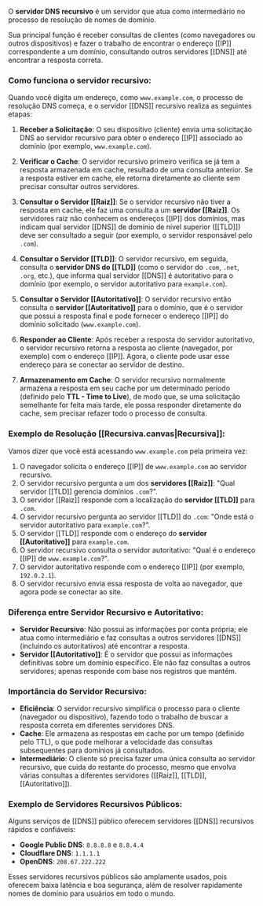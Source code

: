 O **servidor DNS recursivo** é um servidor que atua como intermediário no processo de resolução de nomes de domínio. 

Sua principal função é receber consultas de clientes (como navegadores ou outros dispositivos) e fazer o trabalho de encontrar o endereço [[IP]] correspondente a um domínio, consultando outros servidores [[DNS]] até encontrar a resposta correta.

### Como funciona o servidor recursivo:

Quando você digita um endereço, como `www.example.com`, o processo de resolução DNS começa, e o servidor [[DNS]] recursivo realiza as seguintes etapas:

1. **Receber a Solicitação**: O seu dispositivo (cliente) envia uma solicitação DNS ao servidor recursivo para obter o endereço [[IP]] associado ao domínio (por exemplo, `www.example.com`).
    
2. **Verificar o Cache**: O servidor recursivo primeiro verifica se já tem a resposta armazenada em cache, resultado de uma consulta anterior. Se a resposta estiver em cache, ele retorna diretamente ao cliente sem precisar consultar outros servidores.
    
3. **Consultar o Servidor [[Raiz]]**: Se o servidor recursivo não tiver a resposta em cache, ele faz uma consulta a um **servidor [[Raiz]]**. Os servidores raiz não conhecem os endereços [[IP]] dos domínios, mas indicam qual servidor [[DNS]] de domínio de nível superior ([[TLD]]) deve ser consultado a seguir (por exemplo, o servidor responsável pelo `.com`).
    
4. **Consultar o Servidor [[TLD]]**: O servidor recursivo, em seguida, consulta o **servidor DNS do [[TLD]]** (como o servidor do `.com`, `.net`, `.org`, etc.), que informa qual servidor [[DNS]] é autoritativo para o domínio (por exemplo, o servidor autoritativo para `example.com`).
    
5. **Consultar o Servidor [[Autoritativo]]**: O servidor recursivo então consulta o **servidor [[Autoritativo]]** para o domínio, que é o servidor que possui a resposta final e pode fornecer o endereço [[IP]] do domínio solicitado (`www.example.com`).
    
6. **Responder ao Cliente**: Após receber a resposta do servidor autoritativo, o servidor recursivo retorna a resposta ao cliente (navegador, por exemplo) com o endereço [[IP]]. Agora, o cliente pode usar esse endereço para se conectar ao servidor de destino.
    
7. **Armazenamento em Cache**: O servidor recursivo normalmente armazena a resposta em seu cache por um determinado período (definido pelo **TTL - Time to Live**), de modo que, se uma solicitação semelhante for feita mais tarde, ele possa responder diretamente do cache, sem precisar refazer todo o processo de consulta.
    

### Exemplo de Resolução [[Recursiva.canvas|Recursiva]]:

Vamos dizer que você está acessando `www.example.com` pela primeira vez:

1. O navegador solicita o endereço [[IP]] de `www.example.com` ao servidor recursivo.
2. O servidor recursivo pergunta a um dos **servidores [[Raiz]]**: "Qual servidor [[TLD]] gerencia domínios `.com`?".
3. O servidor [[Raiz]] responde com a localização do **servidor [[TLD]]** para `.com`.
4. O servidor recursivo pergunta ao servidor [[TLD]] do `.com`: "Onde está o servidor autoritativo para `example.com`?".
5. O servidor [[TLD]] responde com o endereço do **servidor [[Autoritativo]]** para `example.com`.
6. O servidor recursivo consulta o servidor autoritativo: "Qual é o endereço [[IP]] de `www.example.com`?".
7. O servidor autoritativo responde com o endereço [[IP]] (por exemplo, `192.0.2.1`).
8. O servidor recursivo envia essa resposta de volta ao navegador, que agora pode se conectar ao site.

### Diferença entre Servidor Recursivo e Autoritativo:

- **Servidor Recursivo**: Não possui as informações por conta própria; ele atua como intermediário e faz consultas a outros servidores [[DNS]] (incluindo os autoritativos) até encontrar a resposta.
- **Servidor [[Autoritativo]]**: É o servidor que possui as informações definitivas sobre um domínio específico. Ele não faz consultas a outros servidores; apenas responde com base nos registros que mantém.

### Importância do Servidor Recursivo:

- **Eficiência**: O servidor recursivo simplifica o processo para o cliente (navegador ou dispositivo), fazendo todo o trabalho de buscar a resposta correta em diferentes servidores DNS.
- **Cache**: Ele armazena as respostas em cache por um tempo (definido pelo TTL), o que pode melhorar a velocidade das consultas subsequentes para domínios já consultados.
- **Intermediário**: O cliente só precisa fazer uma única consulta ao servidor recursivo, que cuida do restante do processo, mesmo que envolva várias consultas a diferentes servidores ([[Raiz]], [[TLD]], [[Autoritativo]]).

### Exemplo de Servidores Recursivos Públicos:

Alguns serviços de [[DNS]] público oferecem servidores [[DNS]] recursivos rápidos e confiáveis:

- **Google Public DNS**: `8.8.8.8` e `8.8.4.4`
- **Cloudflare DNS**: `1.1.1.1`
- **OpenDNS**: `208.67.222.222`

Esses servidores recursivos públicos são amplamente usados, pois oferecem baixa latência e boa segurança, além de resolver rapidamente nomes de domínio para usuários em todo o mundo.